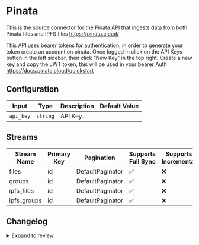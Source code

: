 # Pinata
This is the source connector for the Pinata API that ingests data from both Pinata files and IPFS files https://pinata.cloud/

This API uses bearer tokens for authentication, in order to generate your token create an account on pinata. Once logged in click on the API Keys button in the left sidebar, then click “New Key” in the top right.
Create a new key and copy the JWT token, this will be used in your bearer Auth  https://docs.pinata.cloud/quickstart

## Configuration

| Input | Type | Description | Default Value |
|-------|------|-------------|---------------|
| `api_key` | `string` | API Key.  |  |

## Streams
| Stream Name | Primary Key | Pagination | Supports Full Sync | Supports Incremental |
|-------------|-------------|------------|---------------------|----------------------|
| files | id | DefaultPaginator | ✅ |  ❌  |
| groups | id | DefaultPaginator | ✅ |  ❌  |
| ipfs_files | id | DefaultPaginator | ✅ |  ❌  |
| ipfs_groups | id | DefaultPaginator | ✅ |  ❌  |

## Changelog

<details>
  <summary>Expand to review</summary>

| Version          | Date              | Pull Request | Subject        |
|------------------|-------------------|--------------|----------------|
| 0.0.1 | 2024-10-24 | | Initial release by [@aazam-gh](https://github.com/aazam-gh) via Connector Builder |

</details>
